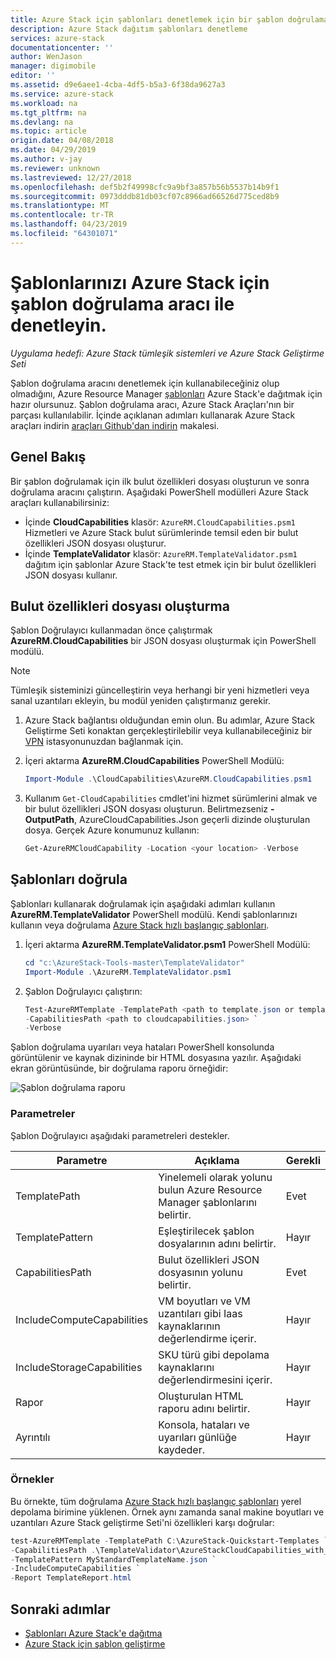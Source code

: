 ```yaml
---
title: Azure Stack için şablonları denetlemek için bir şablon doğrulama aracını kullanın | Microsoft Docs
description: Azure Stack dağıtım şablonları denetleme
services: azure-stack
documentationcenter: ''
author: WenJason
manager: digimobile
editor: ''
ms.assetid: d9e6aee1-4cba-4df5-b5a3-6f38da9627a3
ms.service: azure-stack
ms.workload: na
ms.tgt_pltfrm: na
ms.devlang: na
ms.topic: article
origin.date: 04/08/2018
ms.date: 04/29/2019
ms.author: v-jay
ms.reviewer: unknown
ms.lastreviewed: 12/27/2018
ms.openlocfilehash: def5b2f49998cfc9a9bf3a857b56b5537b14b9f1
ms.sourcegitcommit: 0973dddb81db03cf07c8966ad66526d775ced8b9
ms.translationtype: MT
ms.contentlocale: tr-TR
ms.lasthandoff: 04/23/2019
ms.locfileid: "64301071"
---
```

# <a name="check-your-templates-for-azure-stack-with-the-template-validation-tool"></a>Şablonlarınızı Azure Stack için şablon doğrulama aracı ile denetleyin.

*Uygulama hedefi: Azure Stack tümleşik sistemleri ve Azure Stack Geliştirme Seti*

Şablon doğrulama aracını denetlemek için kullanabileceğiniz olup olmadığını, Azure Resource Manager [şablonları](azure-stack-arm-templates.md) Azure Stack'e dağıtmak için hazır olursunuz. Şablon doğrulama aracı, Azure Stack Araçları'nın bir parçası kullanılabilir. İçinde açıklanan adımları kullanarak Azure Stack araçları indirin [araçları Github'dan indirin](../operator/azure-stack-powershell-download.md) makalesi.

## <a name="overview"></a>Genel Bakış

Bir şablon doğrulamak için ilk bulut özellikleri dosyası oluşturun ve sonra doğrulama aracını çalıştırın. Aşağıdaki PowerShell modülleri Azure Stack araçları kullanabilirsiniz:

- İçinde **CloudCapabilities** klasör: `AzureRM.CloudCapabilities.psm1` Hizmetleri ve Azure Stack bulut sürümlerinde temsil eden bir bulut özellikleri JSON dosyası oluşturur.
- İçinde **TemplateValidator** klasör: `AzureRM.TemplateValidator.psm1` dağıtım için şablonlar Azure Stack'te test etmek için bir bulut özellikleri JSON dosyası kullanır.

## <a name="build-the-cloud-capabilities-file"></a>Bulut özellikleri dosyası oluşturma

Şablon Doğrulayıcı kullanmadan önce çalıştırmak **AzureRM.CloudCapabilities** bir JSON dosyası oluşturmak için PowerShell modülü.

>[!NOTE]
> Tümleşik sisteminizi güncelleştirin veya herhangi bir yeni hizmetleri veya sanal uzantıları ekleyin, bu modül yeniden çalıştırmanız gerekir.

1. Azure Stack bağlantısı olduğundan emin olun. Bu adımlar, Azure Stack Geliştirme Seti konaktan gerçekleştirilebilir veya kullanabileceğiniz bir [VPN](../asdk/asdk-connect.md#connect-to-azure-stack-using-vpn) istasyonunuzdan bağlanmak için.
2. İçeri aktarma **AzureRM.CloudCapabilities** PowerShell Modülü:

    ```powershell
    Import-Module .\CloudCapabilities\AzureRM.CloudCapabilities.psm1
    ```

3. Kullanım `Get-CloudCapabilities` cmdlet'ini hizmet sürümlerini almak ve bir bulut özellikleri JSON dosyası oluşturun. Belirtmezseniz **- OutputPath**, AzureCloudCapabilities.Json geçerli dizinde oluşturulan dosya. Gerçek Azure konumunuz kullanın:

    ```powershell
    Get-AzureRMCloudCapability -Location <your location> -Verbose
    ```

## <a name="validate-templates"></a>Şablonları doğrula

Şablonları kullanarak doğrulamak için aşağıdaki adımları kullanın **AzureRM.TemplateValidator** PowerShell modülü. Kendi şablonlarınızı kullanın veya doğrulama [Azure Stack hızlı başlangıç şablonları](https://github.com/Azure/AzureStack-QuickStart-Templates).

1. İçeri aktarma **AzureRM.TemplateValidator.psm1** PowerShell Modülü:

    ```powershell
    cd "c:\AzureStack-Tools-master\TemplateValidator"
    Import-Module .\AzureRM.TemplateValidator.psm1
    ```

2. Şablon Doğrulayıcı çalıştırın:

    ```powershell
    Test-AzureRMTemplate -TemplatePath <path to template.json or template folder> `
    -CapabilitiesPath <path to cloudcapabilities.json> `
    -Verbose
    ```

Şablon doğrulama uyarıları veya hataları PowerShell konsolunda görüntülenir ve kaynak dizininde bir HTML dosyasına yazılır. Aşağıdaki ekran görüntüsünde, bir doğrulama raporu örneğidir:

![Şablon doğrulama raporu](./media/azure-stack-validate-templates/image1.png)

### <a name="parameters"></a>Parametreler

Şablon Doğrulayıcı aşağıdaki parametreleri destekler.

| Parametre | Açıklama | Gerekli |
| ----- | -----| ----- |
| TemplatePath | Yinelemeli olarak yolunu bulun Azure Resource Manager şablonlarını belirtir. | Evet |
| TemplatePattern | Eşleştirilecek şablon dosyalarının adını belirtir. | Hayır |
| CapabilitiesPath | Bulut özellikleri JSON dosyasının yolunu belirtir. | Evet |
| IncludeComputeCapabilities | VM boyutları ve VM uzantıları gibi Iaas kaynaklarının değerlendirme içerir. | Hayır |
| IncludeStorageCapabilities | SKU türü gibi depolama kaynaklarını değerlendirmesini içerir. | Hayır |
| Rapor | Oluşturulan HTML raporu adını belirtir. | Hayır |
| Ayrıntılı | Konsola, hataları ve uyarıları günlüğe kaydeder. | Hayır|

### <a name="examples"></a>Örnekler

Bu örnekte, tüm doğrulama [Azure Stack hızlı başlangıç şablonları](https://github.com/Azure/AzureStack-QuickStart-Templates) yerel depolama birimine yüklenen. Örnek aynı zamanda sanal makine boyutları ve uzantıları Azure Stack geliştirme Seti'ni özellikleri karşı doğrular:

```powershell
test-AzureRMTemplate -TemplatePath C:\AzureStack-Quickstart-Templates `
-CapabilitiesPath .\TemplateValidator\AzureStackCloudCapabilities_with_AddOns_20170627.json `
-TemplatePattern MyStandardTemplateName.json `
-IncludeComputeCapabilities `
-Report TemplateReport.html
```

## <a name="next-steps"></a>Sonraki adımlar

- [Şablonları Azure Stack'e dağıtma](azure-stack-arm-templates.md)
- [Azure Stack için şablon geliştirme](azure-stack-develop-templates.md)

<!-- Update_Description: wording update -->